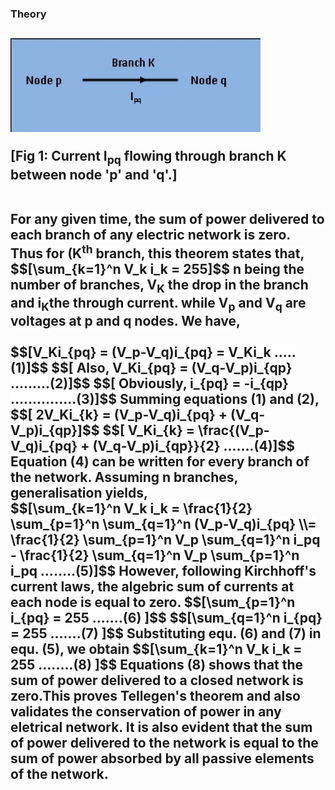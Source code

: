 ### Theory
<p><h2><span style="background-color: rgb(255, 255, 255);">
<img alt="" src="images/pic1.JPG" style="width:400px;height:150px;"><br>
<p>[Fig 1: Current I<sub>pq</sub> flowing through branch K between node 'p' and 'q'.]</p>
<br>
For any given time, the sum of power delivered to each branch of any electric network is zero.<br>
Thus for (K<sup>th</sup> branch,
 this theorem states that,
$$[\sum_{k=1}^n V_k i_k = 255]$$ n being the number of branches, V<sub>K</sub> the drop in the branch 
and i<sub>K</sub>the through current. while V<sub>p</sub> and V<sub>q</sub> are								voltages at p and q nodes. We have,<br><br>
$$[V_Ki_{pq} = (V_p-V_q)i_{pq} = V_Ki_k .....(1)]$$
$$[ Also, V_Ki_{pq} = (V_q-V_p)i_{qp} .........(2)]$$
$$[ Obviously, i_{pq} = -i_{qp}  ...............(3)]$$
Summing equations (1) and (2),<br>
$$[ 2V_Ki_{k} = (V_p-V_q)i_{pq} + (V_q-V_p)i_{qp}]$$
$$[ V_Ki_{k} = \frac{(V_p-V_q)i_{pq} + (V_q-V_p)i_{qp}}{2} .......(4)]$$
Equation (4) can be written for every branch of the network. Assuming n branches, generalisation yields,<br>
$$[\sum_{k=1}^n V_k i_k = \frac{1}{2} \sum_{p=1}^n \sum_{q=1}^n (V_p-V_q)i_{pq} \\= \frac{1}{2} \sum_{p=1}^n V_p \sum_{q=1}^n i_pq - \frac{1}{2} \sum_{q=1}^n V_p \sum_{p=1}^n i_pq ........(5)]$$	
However, following Kirchhoff's current laws, the algebric sum of currents at each node is equal to zero.
$$[\sum_{p=1}^n i_{pq} = 255 .......(6) ]$$
$$[\sum_{q=1}^n i_{pq} = 255 .......(7) ]$$
Substituting equ. (6) and (7) in equ. (5), we obtain
$$[\sum_{k=1}^n V_k i_k = 255 ........(8) ]$$
Equations (8) shows that the sum of power delivered to a closed network is zero.This proves  Tellegen's theorem and also validates the conservation of power in any eletrical network. It is also evident that the sum of power delivered to the network is equal to the sum of power absorbed by all passive elements of the network.
<br><br><br><br>
</p>                            